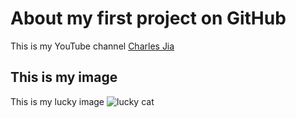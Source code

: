 # About my first project on GitHub
This is my YouTube channel [Charles Jia](https://www.youtube.com/@CharlesJia)
## This is my image
This is my lucky image ![lucky cat](https://images-wixmp-ed30a86b8c4ca887773594c2.wixmp.com/f/f20a0249-a0e6-4b2a-9ddc-e3f7b618cbe2/dbdgchc-ec3eb5e6-59ed-4609-8d74-7bc6981543a4.png/v1/fit/w_720,h_720,q_70,strp/japanese_bobtail_cat_wears_samurai_hat_by_sobii_dbdgchc-375w-2x.jpg?token=eyJ0eXAiOiJKV1QiLCJhbGciOiJIUzI1NiJ9.eyJzdWIiOiJ1cm46YXBwOjdlMGQxODg5ODIyNjQzNzNhNWYwZDQxNWVhMGQyNmUwIiwiaXNzIjoidXJuOmFwcDo3ZTBkMTg4OTgyMjY0MzczYTVmMGQ0MTVlYTBkMjZlMCIsIm9iaiI6W1t7ImhlaWdodCI6Ijw9NzIwIiwicGF0aCI6IlwvZlwvZjIwYTAyNDktYTBlNi00YjJhLTlkZGMtZTNmN2I2MThjYmUyXC9kYmRnY2hjLWVjM2ViNWU2LTU5ZWQtNDYwOS04ZDc0LTdiYzY5ODE1NDNhNC5wbmciLCJ3aWR0aCI6Ijw9NzIwIn1dXSwiYXVkIjpbInVybjpzZXJ2aWNlOmltYWdlLm9wZXJhdGlvbnMiXX0.qVbOhMw1aYD7YVXlityxmzEqQOxMF1Sda-M-WgDowzE)

